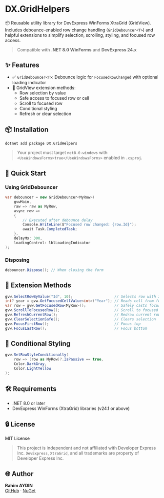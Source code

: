 # DX.GridHelpers

📦 Reusable utility library for DevExpress WinForms XtraGrid (GridView). Includes debounce-enabled row change handling (`GridDebouncer<T>`) and helpful extensions to simplify selection, scrolling, styling, and focused row access.

> Compatible with **.NET 8.0 WinForms** and **DevExpress 24.x**

## ✨ Features

- ✅ `GridDebouncer<T>`: Debounce logic for `FocusedRowChanged` with optional loading indicator
- 🔄 GridView extension methods:
  - Row selection by value
  - Safe access to focused row or cell
  - Scroll to focused row
  - Conditional styling
  - Refresh or clear selection

## 📦 Installation

```bash
dotnet add package DX.GridHelpers
```

> Your project must target `net8.0-windows` with `<UseWindowsForms>true</UseWindowsForms>` enabled in `.csproj`.

## 🚀 Quick Start

### Using GridDebouncer

```csharp
var debouncer = new GridDebouncer<MyRow>(
    gvwMain,
    raw => raw as MyRow,
    async row =>
    {
        // Executed after debounce delay
        Console.WriteLine($"Focused row changed: {row.Id}");
        await Task.CompletedTask;
    },
    delayMs: 300,
    loadingControl: lblLoadingIndicator
);
```

### Disposing

```csharp
debouncer.Dispose(); // When closing the form
```

## 🧩 Extension Methods

```csharp
gvw.SelectRowByValue("Id", 10);                   // Selects row with Id = 10
int? year = gvw.GetFocusedCellValue<int>("Year"); // Reads cell from focused row
var row = gvw.GetFocusedRow<MyRow>();             // Safely casts focused row
gvw.ScrollToFocusedRow();                         // Scroll to focused row
gvw.RefreshCurrentRow();                          // Redraw current row
gvw.ClearSelectionSafe();                         // Clears selection
gvw.FocusFirstRow();                              // Focus top
gvw.FocusLastRow();                               // Focus bottom
```

## 🎨 Conditional Styling

```csharp
gvw.SetRowStyleConditionally(
    row => (row as MyRow)?.IsPassive == true,
    Color.DarkGray,
    Color.LightYellow
);
```

## 🛠 Requirements

- .NET 8.0 or later
- DevExpress WinForms (XtraGrid) libraries (v24.1 or above)

## 🔒 License

MIT License

> This project is independent and not affiliated with Developer Express Inc.
> `DevExpress`, `XtraGrid`, and all trademarks are property of Developer Express Inc.

## 🌐 Author

**Rahim AYDIN**  
[GitHub](https://github.com/daeron45) · [NuGet](https://www.nuget.org/packages/DX.GridHelpers)
